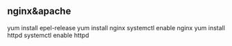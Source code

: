 ## nginx&apache

yum install epel-release
yum install nginx
systemctl enable nginx
yum install httpd
systemctl enable httpd